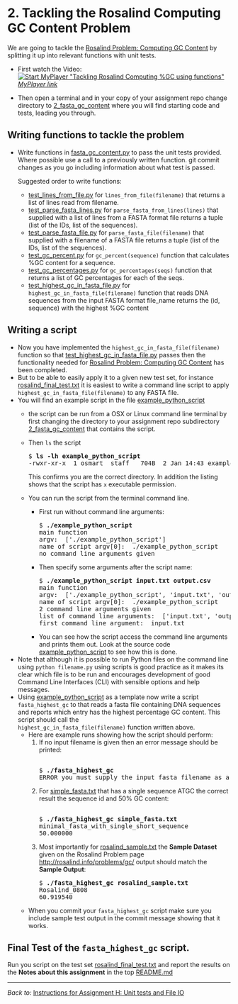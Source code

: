 # 2. Tackling the Rosalind Computing GC Content Problem 

We are going to tackle the [Rosalind Problem:
  Computing GC Content](http://rosalind.info/problems/gc/)
by splitting it up into relevant functions with unit tests.


* First watch the Video:\
  [![Start MyPlayer "Tackling Rosalind Computing %GC using functions"](
      ../.instructions/2_fasta_gc_content/h2a_myplayer_screenshot.png?raw=true)](
      https://myplayer.anglia.ac.uk/Player/9860 
      "Start MyPlayer Tackling Rosalind Computing %GC using functions")
      [*MyPlayer link*](https://myplayer.anglia.ac.uk/Play/9860)
 
* Then open a terminal and in your copy of your assignment repo
  change directory to [2_fasta_gc_content](./) where you
  will find starting code and tests, leading you through.

## Writing functions to tackle the problem
* Write functions in [fasta_gc_content.py](
  ./fasta_gc_content.py) to pass the unit tests provided.
  Where possible use a call to a previously written function. git commit changes 
  as you go including information about what test is passed.

  Suggested order to write functions:
  * [test_lines_from_file.py](./test_lines_from_file.py)
    for `lines_from_file(filename)` that returns a list of lines read from 
    filename.
  * [test_parse_fasta_lines.py](./test_parse_fasta_lines.py)
    for `parse_fasta_from_lines(lines)` that supplied with a list of lines 
    from a FASTA format file returns a tuple (list of the IDs, list of 
    the sequences).
  * [test_parse_fasta_file.py](./test_parse_fasta_file.py)
    for `parse_fasta_file(filename)` that supplied with a filename of a 
    FASTA file returns a tuple (list of the IDs, list of the sequences).
  * [test_gc_percent.py](./test_gc_percent.py) 
    for `gc_percent(sequence)` function that calculates %GC content 
    for a sequence.
  * [test_gc_percentages.py](./test_gc_percentages.py) 
    for `gc_percentages(seqs)` function that returns a list of GC percentages
    for each of the seqs.
  * [test_highest_gc_in_fasta_file.py](./test_highest_gc_in_fasta_file.py)
    for `highest_gc_in_fasta_file(filename)` function that 
    reads DNA sequences from the input FASTA format file_name
    returns the (id, sequence) with the highest %GC content

## Writing a script 
* Now you have implemented the `highest_gc_in_fasta_file(filename)` function so that
  [test_highest_gc_in_fasta_file.py](./test_highest_gc_in_fasta_file.py) 
  passes then the functionality needed for 
  [Rosalind Problem: Computing GC Content](http://rosalind.info/problems/gc/)
  has been completed. 
* But to be able to easily apply it to a given new test set,
  for instance [rosalind_final_test.txt](./rosalind_final_test.txt)
  it is easiest to write a command line script to apply 
  `highest_gc_in_fasta_file(filename)` to any FASTA file.
* You will find an example script in the file [example_python_script](./example_python_script)
  * the script can be run from a OSX or Linux command line terminal by first changing
    the directory to your assignment repo subdirectory [2_fasta_gc_content](./) 
    that contains the script. 

  * Then `ls` the script
    <pre>
    $ <b>ls -lh example_python_script</b>
    -rwxr-xr-x  1 osmart  staff   704B  2 Jan 14:43 example_python_script
    </pre>
    This confirms you are the correct directory. In addition the listing shows that the
    script has `x` executable permission.

  * You can run the script from the terminal command line.
    * First run without command line arguments:
      <pre>
      $ <b>./example_python_script</b>
      main function
      argv:  ['./example_python_script']
      name of script argv[0]:  ./example_python_script
      no command line arguments given
      </pre>
    * Then specify some arguments after the script name:
      <pre>
      $ <b>./example_python_script input.txt output.csv</b>
      main function
      argv:  ['./example_python_script', 'input.txt', 'output.csv']
      name of script argv[0]:  ./example_python_script
      2 command line arguments given
      list of command line arguments:  ['input.txt', 'output.csv']
      first command line argument:  input.txt
      </pre>
    * You can see how the script access the command line arguments and prints 
      them out.  Look at the source code [example_python_script](./example_python_script)
      to see how this is done.
* Note that although it is possible to run Python files on the command line using 
  `python filename.py`
  using scripts is good practice as it makes its clear which file is to be run
  and encourages development of good Command Line Interfaces (CLI) with sensible
  options and help messages.
* Using [example_python_script](./example_python_script) as a template now write a script
  `fasta_highest_gc` to that reads a fasta file containing DNA sequences and reports which
  entry has the highest percentage GC content.  This script should call the  
  `highest_gc_in_fasta_file(filename)` function written above.
  * Here are example runs showing how the script should perform:
    1. If no input filename is given then an error message should be printed:
       <pre> 
       $ <b>./fasta_highest_gc</b>
       ERROR you must supply the input fasta filename as a command line argument
       </pre>
    2. For [simple_fasta.txt](./simple_fasta.txt) that has a single sequence ATGC 
       the correct result the sequence id and 50% GC content:
       <pre> 
       $ <b>./fasta_highest_gc simple_fasta.txt</b>
       minimal_fasta_with_single_short_sequence
       50.000000
       </pre>
    3. Most importantly for [rosalind_sample.txt](./rosalind_sample.txt)
       the **Sample Dataset** given on the Rosalind Problem page
       http://rosalind.info/problems/gc/ output should match the 
       **Sample Output**:
       <pre>
       $ <b>./fasta_highest_gc rosalind_sample.txt</b>
       Rosalind_0808
       60.919540
       </pre>
  * When you commit your  `fasta_highest_gc` script make sure you include sample
    test output in the commit message showing that it works.

## Final Test of the `fasta_highest_gc` script.

Run you script on the test set [rosalind_final_test.txt](./rosalind_final_test.txt)
and report the results on the **Notes about this assignment** in the top [README.md](
  ../README.md#notes-about-this-assignment)


<hr>

*Back to:* [Instructions for Assignment H: Unit tests and File IO](../.instructions/README.md)
